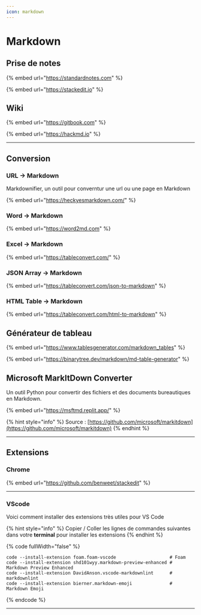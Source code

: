 ```yaml
---
icon: markdown
---
```


# Markdown

## Prise de notes

{% embed url="https://standardnotes.com" %}

{% embed url="https://stackedit.io" %}

## Wiki

{% embed url="https://gitbook.com" %}

{% embed url="https://hackmd.io" %}

***

## Conversion

### URL -> Markdown

Markdownifier, un outil pour converntur une url ou une page en Markdown

{% embed url="https://heckyesmarkdown.com/" %}

### Word -> Markdown

{% embed url="https://word2md.com" %}

### Excel -> Markdown

{% embed url="https://tableconvert.com/" %}

### JSON Array -> Markdown

{% embed url="https://tableconvert.com/json-to-markdown" %}

### HTML Table -> Markdown

{% embed url="https://tableconvert.com/html-to-markdown" %}

## Générateur de tableau

{% embed url="https://www.tablesgenerator.com/markdown_tables" %}

{% embed url="https://binarytree.dev/markdown/md-table-generator" %}

## Microsoft MarkItDown Converter

Un outil Python pour convertir des fichiers et des documents bureautiques en Markdown.

{% embed url="https://msftmd.replit.app/" %}

{% hint style="info" %}
Source : [https://github.com/microsoft/markitdown](https://github.com/microsoft/markitdown)
{% endhint %}

***

## Extensions

### Chrome

{% embed url="https://github.com/benweet/stackedit" %}

***

### VScode

Voici comment installer des extensions très utiles pour VS Code

{% hint style="info" %}
Copier / Coller les lignes de commandes suivantes dans votre **terminal** pour installer les extensions
{% endhint %}

{% code fullWidth="false" %}
```
code --install-extension foam.foam-vscode                    # Foam
code --install-extension shd101wyy.markdown-preview-enhanced # Markdown Preview Enhanced
code --install-extension DavidAnson.vscode-markdownlint      # markdownlint
code --install-extension bierner.markdown-emoji              # Markdown Emoji
```
{% endcode %}

***
